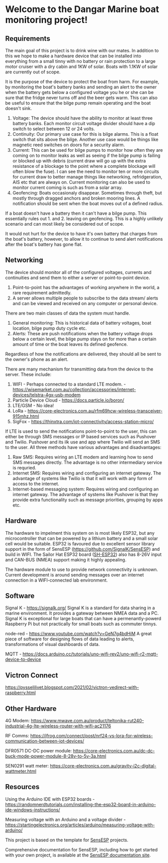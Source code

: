 # Welcome to the Dangar Marine boat monitoring project!

## Requirements

The main goal of this project is to drink wine with our mates. In addition to this we hope to make a hardware device that can be installed into everything from a small tinny with no battery or rain protection to a large motor cruiser with a dry cabin and 1KW of solar. Boats with 1.1KW of solar are currently out of scope.

It is the purpose of the device to protect the boat from harm. For example, by monitoring the boat's battery banks and sending an alert to the owner when the battery gets below a configured voltage you he or she can be sure that the fridge never turns off and the beer gets warm. This can also be useful to ensure that the bilge pump remain operating and the boat doesn't sink.

1. Voltage: The device should have the ability to monitor at least three battery banks. Each monitor circuit voltage divider should have a dip switch to select between 12 or 24 volts.
2. Continuity: Our primary use case for this is bilge alarms. This is a float switch that sits above the bilge. Another use case would be things like magnetic reed switches on doors for a security alarm.
3. Current: This can be used for bilge pumps to monitor how often they are coming on to monitor leaks as well as seeing if the bilge pump is failing or blocked up with debris (current draw will go up with the extra resistance of a blockage to the point where a complete blockage will often blow the fuse). I can see the need to monitor ten or more circuits for current draw to better manage things like networking, refridgeration, AIS etc that are always on. Current monitoring can also be used to monitor current coming is such as from a solar array.
4. Geofencing: Boats occasionaly disappear. Sometimes through theft, but mostly through dragged anchors and broken mooring lines. A notification should be sent when the boat moves out of a defined radius.

If a boat doesn't have a battery then it can't have a bilge pump. This essentially rules out 1. and 2. leaving on geofencing. This is a highly unlikely scenario and can most likely be considered out of scope.

It would not hurt for the device to have it's own battery that charges from the boat's battery, however, to allow it to continue to send alert notifications after the boat's battery has gone flat. 

## Networking

The device should monitor all of the configured voltages, currents and continuities and send them to either a server or point-to-point device. 

1. Point-to-point has the advantages of working anywhere in the world, a rare requirement admittedly.
2. A server allows multiple people to subscribe to the data stream/ alerts and can be viewed and received on any computer or personal device.

There are two main classes of data the system must handle.
1. General monitoring: This is historical data of battery voltages, boat location, bilge pump duty cycle etc.
2. Alerts: These are push notifications when the battery voltage drops below a certain level, the bilge pump stays on for more than a certain amount of time or the boat leaves its defined geofence.

Regardless of how the notifications are delivered, they should all be sent to the owner's phone as an alert.

There are many mechanism for transmitting data from the device to the server. These include:

1. WIFI - Perhaps connected to a standard LTE modem. - https://wisemarket.com.au/collection/accessories/internet-devices/telstra-4gx-usb-modem
2. Particle Device Cloud - https://docs.particle.io/boron/
3. LTE/GSM - No idea!
4. LoRa - https://core-electronics.com.au/rfm69hcw-wireless-transceiver-915mhz.html
5. SigFox - https://thinxtra.com/iot-connectivity/access-station-micro/

If LTE is used to send the notifications point-to-point to the user, this can either be through SMS messages or IP based services such as Pushover and Twilio. Pushover and its ilk use and app where Twilio will send an SMS to the user. All three methods have various advantages and disadvantages:

1. Raw SMS: Requires wiring an LTE modem and learning how to send SMS messages directly. The advantage is no other intermediary service is requried.
2. Internet SMS: Requires wiring and configuring an internet gateway. The advantage of systems like Twilio is that it will work with any form of access to the internet.
3. Internet-based messaging system: Requires wiring and configuring an internet gateway. The advantage of systems like Pushover is that they provide extra functionality such as message priorities, grouping by apps etc.

## Hardware

The hardware to impelment this system on is most likely ESP32, but any microcontroller that can be powered by a lithium battery and a small solar cell would be suitable. ESP32 is favoured due to excellent sensor library support in the form of SensESP (https://github.com/SignalK/SensESP) and build in WIFI. The Sailor Hat ESP32 board ([SH-ESP32](https://hatlabs.fi/product/sailor-hat-with-esp32/)) also has 8-26V input and CAN-BUS (NMEA) support making it highly appealing.

The hardware module to use to provide network connectivity is unknown. Current development is around sending messages over an internet connection in a WIFI-connected lab environment.

## Software

Signal K - https://signalk.org/ Signal K is a standard for data sharing in a marine environment. It provides a gateway between NMEA data and a PC. Signal K is exceptional for large boats that can have a permenantly-powerd Raspberry Pi but not practically for small boats such as commuter tinnys.

node-red - https://www.youtube.com/watch?v=GeN7g4bdHiM A great piece of software for designing flows of data leading to alerts, transformations of visual dashboards of data.

MQTT - https://docs.arduino.cc/tutorials/uno-wifi-rev2/uno-wifi-r2-mqtt-device-to-device

## Victron Connect 

https://pysselilivet.blogspot.com/2021/02/victron-vedirect-with-raspberry.html

## Other Hardware

4G Modem: https://www.mwave.com.au/product/teltonika-rut240-industrial-4g-lte-wireless-router-with-wifi-ac21176

RF Comms: https://jfrog.com/connect/post/nrf24-vs-lora-for-wireless-communication-between-iot-devices/

DFR0571 DC-DC power module: https://core-electronics.com.au/dc-dc-buck-mode-power-module-8-28v-to-5v-3a.html

SEN0291 watt meter: https://core-electronics.com.au/gravity-i2c-digital-wattmeter.html

## Resources

Using the Arduino IDE with ESP32 boards - https://randomnerdtutorials.com/installing-the-esp32-board-in-arduino-ide-windows-instructions/

Measuring voltage with an Arduino and a voltage divider - https://startingelectronics.org/articles/arduino/measuring-voltage-with-arduino/

This project is based on the template for [SensESP](https://github.com/SignalK/SensESP/) projects.

Comprehensive documentation for SensESP, including how to get started with your own project, is available at the [SensESP documentation site](https://signalk.org/SensESP/).
